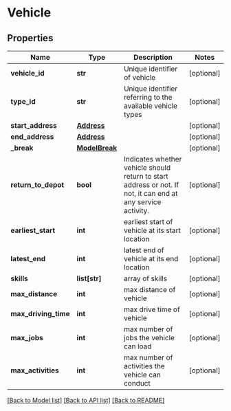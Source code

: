 # Vehicle

## Properties
Name | Type | Description | Notes
------------ | ------------- | ------------- | -------------
**vehicle_id** | **str** | Unique identifier of vehicle | [optional] 
**type_id** | **str** | Unique identifier referring to the available vehicle types | [optional] 
**start_address** | [**Address**](Address.md) |  | [optional] 
**end_address** | [**Address**](Address.md) |  | [optional] 
**_break** | [**ModelBreak**](ModelBreak.md) |  | [optional] 
**return_to_depot** | **bool** | Indicates whether vehicle should return to start address or not. If not, it can end at any service activity. | [optional] 
**earliest_start** | **int** | earliest start of vehicle at its start location | [optional] 
**latest_end** | **int** | latest end of vehicle at its end location | [optional] 
**skills** | **list[str]** | array of skills | [optional] 
**max_distance** | **int** | max distance of vehicle | [optional] 
**max_driving_time** | **int** | max drive time of vehicle | [optional] 
**max_jobs** | **int** | max number of jobs the vehicle can load | [optional] 
**max_activities** | **int** | max number of activities the vehicle can conduct | [optional] 

[[Back to Model list]](../README.md#documentation-for-models) [[Back to API list]](../README.md#documentation-for-api-endpoints) [[Back to README]](../README.md)


